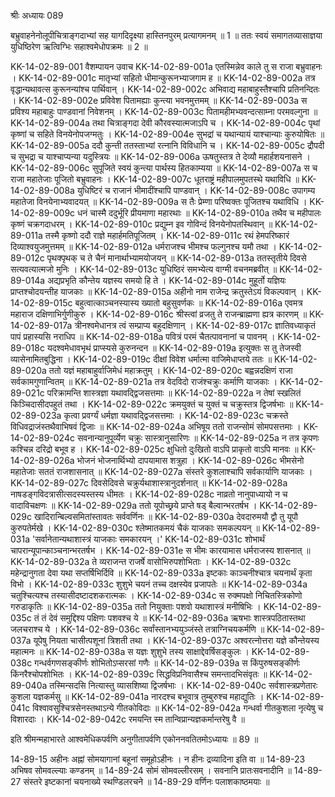 श्रीः
अध्यायः 089

बभ्रुवाहनेनोलूपीचित्राङ्गदाभ्यां सह यागदिदृक्ष्या हास्तिनपुरम् प्रत्यागमनम् ॥ 1 ॥ ततः स्वयं समागतव्यासाज्ञया युधिष्ठिरेण ऋत्विग्भिः सहाश्वमेधोपक्रमः ॥ 2 ॥

KK-14-02-89-001	वैशम्पायन उवाच 
KK-14-02-89-001a	एतस्मिन्नेव काले तु स राजा बभ्रुवाहनः ।
KK-14-02-89-001c	मातृभ्यां सहितो धीमान्कुरूनभ्याजगाम ह ॥
KK-14-02-89-002a	तत्र वृद्धान्यथावत्स कुरूनन्यांश्च पार्थिवान् ।
KK-14-02-89-002c	अभिवाद्य महाबाहुस्तैश्चापि प्रतिनन्दितः ।
KK-14-02-89-002e	प्रविवेश पितामह्याः कुन्त्या भवनमुत्तमम् ॥
KK-14-02-89-003a	स प्रविश्य महाबाहुः पाण्डवानां निवेशनम् ।
KK-14-02-89-003c	पितामहीमभ्यवन्दत्साम्ना परमवल्गुना ॥
KK-14-02-89-004a	तथा चित्राङ्गदा देवी कौरवस्यात्मजाऽपि च ।
KK-14-02-89-004c	पृथां कृष्णां च सहिते विनयेनोपजग्मतुः ।
KK-14-02-89-004e	सुभद्रां च यथान्यायं याश्चान्याः कुरुयोषितः ॥
KK-14-02-89-005a	ददौ कुन्ती ततस्ताभ्यां रत्नानि विविधानि च ।
KK-14-02-89-005c	द्रौपदी च सुभद्रा च याश्चाप्यन्या यदुस्त्रियः ॥
KK-14-02-89-006a	ऊषतुस्तत्र ते देव्यौ महार्हशयनासने ।
KK-14-02-89-006c	सुपूजिते स्वयं कुन्त्या पार्थस्य हितकाम्यया ॥
KK-14-02-89-007a	स च राजा महातेजाः पूजितो बभ्रुवाहनः ।
KK-14-02-89-007c	धूतराष्ट्रं महीपालमुपतस्थे यथाविधि ॥
KK-14-02-89-008a	युधिष्टिरं च राजानं भीमादींश्चापि पाण्डवान् ।
KK-14-02-89-008c	उपागम्य महातेजा विनयेनाभ्यवादयत् ॥
KK-14-02-89-009a	स तैः प्रेम्णा परिष्वक्तः पूजितश्च यथाविधि ।
KK-14-02-89-009c	धनं चास्मै ददुर्भूरि प्रीयमाणा महारथाः ॥
KK-14-02-89-010a	तथैव च महीपालः कृष्णं चक्रगदाधरम् ।
KK-14-02-89-010c	प्रद्युम्न इव गोविन्दं विनयेनोपतस्थिवान् ॥
KK-14-02-89-011a	तस्मै कृष्णो ददौ राज्ञे महार्हमतिपूजितम् ।
KK-14-02-89-011c	रथं हेमपरिष्कारं दिव्याश्वयुजमुत्तमम् ॥
KK-14-02-89-012a	धर्मराजश्च भीमश्च फल्गुनश्च यमौ तथा ।
KK-14-02-89-012c	पृथक्पृथक् च ते चैनं मानार्थाभ्यामयोजयन् ॥
KK-14-02-89-013a	ततस्तृतीये दिवसे सत्यवत्यात्मजो मुनिः ।
KK-14-02-89-013c	युधिष्ठिरं समभ्येत्य वाग्मी वचनमब्रवीत् ॥
KK-14-02-89-014a	अद्यप्रभृति कौन्तेय यज्ञस्य समयो हि ते ।
KK-14-02-89-014c	मुहूर्तो यज्ञियः प्राप्तश्चोदयन्तीह याजकाः ॥
KK-14-02-89-015a	अहीनो नाम राजेन्द्र क्रतुस्तेऽयं विकल्पवान् ।
KK-14-02-89-015c	बहुत्वात्काञ्चनस्यास्य ख्यातो बहुसुवर्णकः ॥
KK-14-02-89-016a	एवमत्र महाराज दक्षिणाभिर्गुणीकुरु ।
KK-14-02-89-016c	श्रीस्त्वां व्रजतु ते राजन्ब्राह्मणा ह्यत्र कारणम् ॥
KK-14-02-89-017a	त्रीनश्वमेधानत्र त्वं सम्प्राप्य बहुदक्षिणान् ।
KK-14-02-89-017c	ज्ञातिवध्याकृतं पापं प्रहास्यसि नराधिप ॥
KK-14-02-89-018a	पवित्रं परमं चैतत्पावनानां च पावनम् ।
KK-14-02-89-018c	यदश्वमेधावभृथं प्राप्स्यसे कुरुनन्दन ॥
KK-14-02-89-019a	इत्युक्तः स तु तेजस्वी व्यासेनामितबुद्धिना ।
KK-14-02-89-019c	दीक्षां विवेश धर्मात्मा वाजिमेधाप्तये ततः ॥
KK-14-02-89-020a	ततो यज्ञं महाबाहुर्वाजिमेधं महाक्रतुम् ।
KK-14-02-89-020c	बह्वन्नदक्षिणं राजा सर्वकामगुणान्वितम् ॥
KK-14-02-89-021a	तत्र वेदविदो राजंश्चक्रुः कर्माणि याजकाः ।
KK-14-02-89-021c	परिक्रामन्ति शास्त्रज्ञा यथावद्द्विजसत्तमाः ॥
KK-14-02-89-022a	न तेषां स्खलितं किञ्चिदासीदपहुतं तथा ।
KK-14-02-89-022c	क्रमयुक्तं च युक्तं च चक्रुस्तत्र द्विजर्षभाः ॥
KK-14-02-89-023a	कृत्वा प्रवर्ग्यं धर्मज्ञा यथावद्द्विजसत्तमाः ।
KK-14-02-89-023c	चक्रस्ते विधिवद्राजंस्तथैवाभिषवं द्विजाः ॥
KK-14-02-89-024a	अभिषूय ततो राजन्सोमं सोमपसत्तमाः ।
KK-14-02-89-024c	सवनान्यानुपूर्व्येण चक्रुः सास्त्रानुसारिणः ॥
KK-14-02-89-025a	न तत्र कृपणः कश्चिन्न दरिद्रो बभूव ह ।
KK-14-02-89-025c	क्षुधितो दुःखितो वाऽपि प्राकृतो वाऽपि मानवः ॥
KK-14-02-89-026a	भोजनं भोजनार्थिभ्यो दापयामास शत्रुहा ।
KK-14-02-89-026c	भीमसेनो महातेजाः सततं राजशासनात् ॥
KK-14-02-89-027a	संस्तरे कुशलाश्चापि सर्वकार्याणि याजकाः ।
KK-14-02-89-027c	दिवसेदिवसे चक्रुर्यथाशास्त्रानुदर्शनात् ॥
KK-14-02-89-028a	नाषडङ्गविदत्रासीत्सदस्यस्तस्य धीमतः ।
KK-14-02-89-028c	नाव्रतो नानुपाध्यायो न च वादाविचक्षणः ॥
KK-14-02-89-029a	ततो यूपोच्छ्रये प्राप्ते षड् बैल्वान्भरतर्षभ ।
KK-14-02-89-029c	खादिरान्बिल्वसमितांस्तावतः सर्ववर्णिनः ॥
KK-14-02-89-030a	देवदारुमयौ द्वौ तु यूपौ कुरुपतेर्मखे ।
KK-14-02-89-030c	श्लेष्मातकमयं चैकं याजकाः समकल्पयन् ॥
KK-14-02-89-031a	'सर्वानेतान्यथाशास्त्रं याजकाः समकारयन् ।'
KK-14-02-89-031c	शोभार्थं चापरान्यूपान्काञ्चनान्भरतर्षभ ।
KK-14-02-89-031e	स भीमः कारयामास धर्मराजस्य शासनात् ॥
KK-14-02-89-032a	ते व्यराजन्त राजर्षे वासोभिरुपशोभिताः ।
KK-14-02-89-032c	महेन्द्रानुगता देवा यथा सप्तर्षिभिर्दिवि ॥
KK-14-02-89-033a	इष्टकाः काञ्चनीश्चात्र चयनार्थं कृता विभो ।
KK-14-02-89-033c	शुशुभे चयनं तच्च दक्षस्येव प्रजापतेः ॥
KK-14-02-89-034a	चतुश्चित्यश्च तस्यासीदष्टादशकरात्मकः ।
KK-14-02-89-034c	स रुक्मपक्षो निचितस्त्रिकोणो गरुडाकृतिः ॥
KK-14-02-89-035a	ततो नियुक्ताः पशवो यथाशास्त्रं मनीषिभिः ।
KK-14-02-89-035c	तं तं देवं समुद्दिश्य पक्षिणः पशवश्च ये ॥
KK-14-02-89-036a	ऋषभाः शास्त्रपठितास्तथा जलचराश्च ये ।
KK-14-02-89-036c	सर्वांस्तानभ्ययुञ्जंस्ते तत्राग्निचयकर्मणि ॥
KK-14-02-89-037a	यूपेषु नियता चासीत्पशूनां त्रिशती तथा ।
KK-14-02-89-037c	अश्वरत्नोत्तरा यज्ञे कौन्तेयस्य महात्मनः ॥
KK-14-02-89-038a	स यज्ञः शुशुभे तस्य साक्षाद्देवर्षिसङ्कुलः ।
KK-14-02-89-038c	गन्धर्वगणसङ्कीर्णः शोभितोऽप्सरसां गणैः ॥
KK-14-02-89-039a	स किंपुरुषसङ्कीर्णः किंनरैश्चोपशोभितः ।
KK-14-02-89-039c	सिद्धविप्रनिवासैश्च समन्तादभिसंवृतः ॥
KK-14-02-89-040a	तस्मिन्सदसि नित्यास्तु व्यासशिष्या द्विजर्षभाः ।
KK-14-02-89-040c	सर्वशास्त्रप्रणेतारः कुशला यज्ञकर्मसु ॥
KK-14-02-89-041a	नारदश्च बभूवात्र तुम्बुरुश्च महाद्युतिः ।
KK-14-02-89-041c	विश्वावसुश्चित्रसेनस्तथाऽन्ये गीतकोविदाः ॥
KK-14-02-89-042a	गन्धर्वा गीतकुशला नृत्येषु च विशारदाः ।
KK-14-02-89-042c	रमयन्ति स्म तान्विप्रान्यज्ञकर्मान्तरेषु वै ॥ 

इति श्रीमन्महाभारते आश्वमेधिकपर्वणि अनुगीतापर्वणि एकोननवतितमोऽध्यायः ॥ 89 ॥

14-89-15 अहीनः अह्नां सोमयागानां बहूनां समूहोऽहीनः । न हीनः द्रव्यादिना इति वा ॥ 14-89-23 अभिषव सोमवल्ल्याः कण्डनम् ॥ 14-89-24 सोमं सोमवल्लीरसम् । सवनानि प्रातःसवनादीनि ॥ 14-89-27 संस्तरे इष्टकानां चयनाख्ये स्थण्डिलरचने ॥ 14-89-29 वर्णिनः पलाशकाष्ठमयाः ॥
